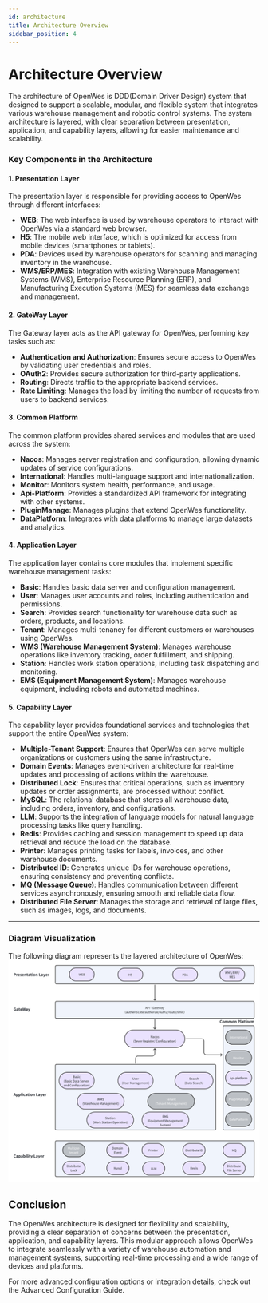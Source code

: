 ```yaml
---
id: architecture
title: Architecture Overview
sidebar_position: 4
---
```


# Architecture Overview

The architecture of OpenWes is DDD(Domain Driver Design) system that designed to support a scalable, modular, and flexible system that integrates various warehouse management and robotic control systems. The system architecture is layered, with clear separation between presentation, application, and capability layers, allowing for easier maintenance and scalability.

### Key Components in the Architecture

#### **1. Presentation Layer**

The presentation layer is responsible for providing access to OpenWes through different interfaces:
- **WEB**: The web interface is used by warehouse operators to interact with OpenWes via a standard web browser.
- **H5**: The mobile web interface, which is optimized for access from mobile devices (smartphones or tablets).
- **PDA**: Devices used by warehouse operators for scanning and managing inventory in the warehouse.
- **WMS/ERP/MES**: Integration with existing Warehouse Management Systems (WMS), Enterprise Resource Planning (ERP), and Manufacturing Execution Systems (MES) for seamless data exchange and management.

#### **2. GateWay Layer**

The Gateway layer acts as the API gateway for OpenWes, performing key tasks such as:
- **Authentication and Authorization**: Ensures secure access to OpenWes by validating user credentials and roles.
- **OAuth2**: Provides secure authorization for third-party applications.
- **Routing**: Directs traffic to the appropriate backend services.
- **Rate Limiting**: Manages the load by limiting the number of requests from users to backend services.

#### **3. Common Platform**

The common platform provides shared services and modules that are used across the system:
- **Nacos**: Manages server registration and configuration, allowing dynamic updates of service configurations.
- **International**: Handles multi-language support and internationalization.
- **Monitor**: Monitors system health, performance, and usage.
- **Api-Platform**: Provides a standardized API framework for integrating with other systems.
- **PluginManage**: Manages plugins that extend OpenWes functionality.
- **DataPlatform**: Integrates with data platforms to manage large datasets and analytics.

#### **4. Application Layer**

The application layer contains core modules that implement specific warehouse management tasks:
- **Basic**: Handles basic data server and configuration management.
- **User**: Manages user accounts and roles, including authentication and permissions.
- **Search**: Provides search functionality for warehouse data such as orders, products, and locations.
- **Tenant**: Manages multi-tenancy for different customers or warehouses using OpenWes.
- **WMS (Warehouse Management System)**: Manages warehouse operations like inventory tracking, order fulfillment, and shipping.
- **Station**: Handles work station operations, including task dispatching and monitoring.
- **EMS (Equipment Management System)**: Manages warehouse equipment, including robots and automated machines.

#### **5. Capability Layer**

The capability layer provides foundational services and technologies that support the entire OpenWes system:
- **Multiple-Tenant Support**: Ensures that OpenWes can serve multiple organizations or customers using the same infrastructure.
- **Domain Events**: Manages event-driven architecture for real-time updates and processing of actions within the warehouse.
- **Distributed Lock**: Ensures that critical operations, such as inventory updates or order assignments, are processed without conflict.
- **MySQL**: The relational database that stores all warehouse data, including orders, inventory, and configurations.
- **LLM**: Supports the integration of language models for natural language processing tasks like query handling.
- **Redis**: Provides caching and session management to speed up data retrieval and reduce the load on the database.
- **Printer**: Manages printing tasks for labels, invoices, and other warehouse documents.
- **Distributed ID**: Generates unique IDs for warehouse operations, ensuring consistency and preventing conflicts.
- **MQ (Message Queue)**: Handles communication between different services asynchronously, ensuring smooth and reliable data flow.
- **Distributed File Server**: Manages the storage and retrieval of large files, such as images, logs, and documents.

---

### **Diagram Visualization**

The following diagram represents the layered architecture of OpenWes:
![architecture.png](../../static/img/architecture.png)

## Conclusion
The OpenWes architecture is designed for flexibility and scalability, providing a clear separation of concerns between the presentation, application, and capability layers. This modular approach allows OpenWes to integrate seamlessly with a variety of warehouse automation and management systems, supporting real-time processing and a wide range of devices and platforms.

For more advanced configuration options or integration details, check out the Advanced Configuration Guide.
